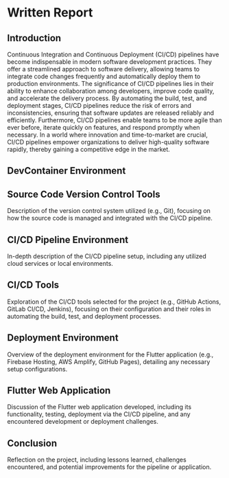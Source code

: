 # Written Report

## Introduction
Continuous Integration and Continuous Deployment (CI/CD) pipelines have become indispensable in modern software development practices. They offer a streamlined approach to software delivery, allowing teams to integrate code changes frequently and automatically deploy them to production environments. The significance of CI/CD pipelines lies in their ability to enhance collaboration among developers, improve code quality, and accelerate the delivery process. By automating the build, test, and deployment stages, CI/CD pipelines reduce the risk of errors and inconsistencies, ensuring that software updates are released reliably and efficiently. Furthermore, CI/CD pipelines enable teams to be more agile than ever before, iterate quickly on features, and respond promptly when necessary. In a world where innovation and time-to-market are crucial, CI/CD pipelines empower organizations to deliver high-quality software rapidly, thereby gaining a competitive edge in the market.

## DevContainer Environment


## Source Code Version Control Tools
Description of the version control system utilized (e.g., Git), focusing on how the source code is managed and integrated with the CI/CD pipeline.

## CI/CD Pipeline Environment
In-depth description of the CI/CD pipeline setup, including any utilized cloud services or local environments.

## CI/CD Tools
Exploration of the CI/CD tools selected for the project (e.g., GitHub Actions, GitLab CI/CD, Jenkins), focusing on their configuration and their roles in automating the build, test, and deployment processes.

## Deployment Environment
Overview of the deployment environment for the Flutter application (e.g., Firebase Hosting, AWS Amplify, GitHub Pages), detailing any necessary setup configurations.

## Flutter Web Application
Discussion of the Flutter web application developed, including its functionality, testing, deployment via the CI/CD pipeline, and any encountered development or deployment challenges.

## Conclusion
Reflection on the project, including lessons learned, challenges encountered, and potential improvements for the pipeline or application.
